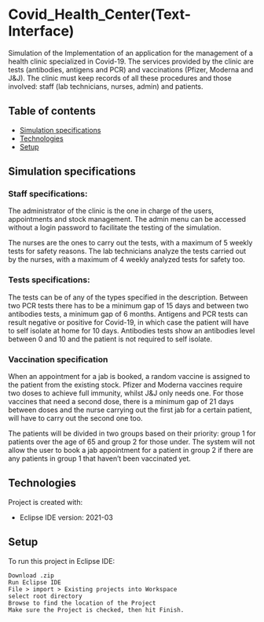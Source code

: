 # Covid_Health_Center(Text-Interface)

Simulation of the Implementation of an application for the management of a health clinic specialized in Covid-19.
The services provided by the clinic are tests (antibodies, antigens and PCR) and vaccinations (Pfizer, Moderna and J&J). 
The clinic must keep records of all these procedures and those involved: staff (lab technicians, nurses, admin) and patients. 

## Table of contents
* [Simulation specifications](#simulation-specifications)
* [Technologies](#technologies)
* [Setup](#setup)

## Simulation specifications

### Staff specifications:

The administrator of the clinic is the one in charge of the users, appointments and stock management. The admin menu can be accessed without a login password to facilitate the testing of the simulation.

The nurses are the ones to carry out the tests, with a maximum of 5 weekly tests for safety reasons. The lab technicians analyze the tests carried out  by the nurses, with a maximum of 4 weekly analyzed tests for safety too.

### Tests specifications:

The tests can be of any of the types specified in the description. Between two PCR tests there has to be a minimum gap of 15 days and between two antibodies tests, a minimum gap of 6 months.
Antigens and PCR tests can result negative or positive for Covid-19, in which case the patient will have to self isolate at home for 10 days. Antibodies tests show an antibodies level between 0 and 10 and the patient is not required to self isolate.

### Vaccination specification 

When an appointment for a jab is booked, a random vaccine is assigned to the patient from the existing stock. Pfizer and Moderna vaccines require two doses to achieve full immunity, whilst J&J only needs one. 
For those vaccines that need a second dose, there is a minimum gap of 21 days between doses and the nurse carrying out the first jab for a certain patient, will have to carry out the second one too.  

The patients will be divided in two groups based on their priority: group 1 for patients over the age of 65 and group 2 for those under. The system will not allow the user to book a jab appointment for a patient in group 2 if there are any patients in group 1 that haven’t been vaccinated yet.

## Technologies
Project is created with:
* Eclipse IDE version: 2021-03

	
## Setup
To run this project in Eclipse IDE:

```
Download .zip
Run Eclipse IDE
File > import > Existing projects into Workspace
select root directory 
Browse to find the location of the Project
Make sure the Project is checked, then hit Finish.

```
